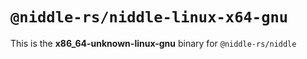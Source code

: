 # `@niddle-rs/niddle-linux-x64-gnu`

This is the **x86_64-unknown-linux-gnu** binary for `@niddle-rs/niddle`
